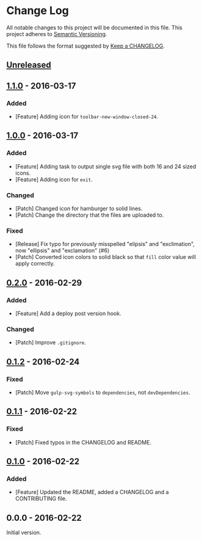 # Change Log
All notable changes to this project will be documented in this file.
This project adheres to [Semantic Versioning](http://semver.org/).

This file follows the format suggested by [Keep a CHANGELOG](https://github.com/olivierlacan/keep-a-changelog).

## [Unreleased][Unreleased]

## [1.1.0][1.1.0] - 2016-03-17
### Added
- [Feature] Adding icon for `toolbar-new-window-closed-24`.

## [1.0.0][1.0.0] - 2016-03-17
### Added
- [Feature] Adding task to output single svg file with both 16 and 24 sized icons.
- [Feature] Adding icon for `exit`.

### Changed
- [Patch] Changed icon for hamburger to solid lines.
- [Patch] Change the directory that the files are uploaded to.

### Fixed
- [Release] Fix typo for previously misspelled "elipsis" and "exclimation", now "ellipsis" and "exclamation" (#6)
- [Patch] Converted icon colors to solid black so that `fill` color value will apply correctly.

## [0.2.0][0.2.0] - 2016-02-29
### Added
- [Feature] Add a deploy post version hook.

### Changed
- [Patch] Improve `.gitignore`.

## [0.1.2][0.1.2] - 2016-02-24
### Fixed
- [Patch] Move `gulp-svg-symbols` to `dependencies`, not `devDependencies`.

## [0.1.1][0.1.1] - 2016-02-22
### Fixed
- [Patch] Fixed typos in the CHANGELOG and README.

## [0.1.0][0.1.0] - 2016-02-22
### Added
- [Feature] Updated the README, added a CHANGELOG and a CONTRIBUTING file.

## 0.0.0 - 2016-02-22
Initial version.

[Unreleased]: https://github.com/optimizely/oui-icons/compare/v1.1.0...HEAD
[0.1.0]: https://github.com/optimizely/oui-icons/compare/v0.0.0...v0.1.0
[0.1.1]: https://github.com/optimizely/oui-icons/compare/v0.1.0...v0.1.1
[0.1.2]: https://github.com/optimizely/oui-icons/compare/v0.1.1...v0.1.2
[0.2.0]: https://github.com/optimizely/oui-icons/compare/v0.1.2...v0.2.0
[1.0.0]: https://github.com/optimizely/oui-icons/compare/v0.2.0...v1.0.0
[1.1.0]: https://github.com/optimizely/oui-icons/compare/v1.0.0...v1.1.0
